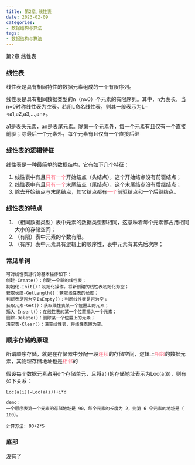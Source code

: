 ```yaml
---
title: 第2章,线性表
date: 2023-02-09
categories: 
- 数据结构与算法
tags:
- 数据结构与算法
---
```

第2章,线性表

<!-- more -->

### 线性表

线性表是具有相同特性的数据元素组成的一个有限序列。

线性表是具有相同数据类型的n（n≥0）个元素的有限序列。其中，n为表长，当n=0时称线性表为空表。若用L命名线性表，则其一般表示为L=<a1,a2,a3,...,an>。

a1是表头元素，an是表尾元素。除第一个元素外，每一个元素有且仅有一个直接前驱；除最后一个元素外，每个元素有且仅有一个直接后继

### 线性表的逻辑特征

线性表是一种最简单的数据结构，它有如下几个特征：

1. 线性表中有且<font color="#ff6b81">只有一个</font>开始结点（头结点），这个开始结点没有前驱结点；
2. 线性表中有且<font color="#ff6b81">只有一个</font>末尾结点（尾结点），这个末尾结点没有后继结点；
3. 除去开始结点与末尾结点，其它结点都有<font color="#ff6b81">一个</font>前驱结点和一个后继结点。

### 线性表的特点

1. （相同数据类型）表中元素的数据类型都相同，这意味着每个元素都占用相同大小的存储空间；
2. （有限）表中元素的个数有限。
3. （有序）表中元素具有逻辑上的顺序性，表中元素有其先后次序；

### 常见单词

```wiki
可对线性表进行的基本操作如下：
创建-Create()：创建一个新的线性表；
初始化-Init()：初始化操作，将新创建的线性表初始化为空；
获取长度-GetLength()：获取线性表的长度；
判断表是否为空IsEmpty()：判断线性表是否为空；
获取元素-Get()：获取线性表某一个位置上的元素；
插入-Insert()：在线性表的某一个位置插入一个元素；
删除-Delete()：删除某一个位置上的元素；
清空表-Clear()：清空线性表，将线性表置为空。

```

### 顺序存储的原理

所谓顺序存储，就是在存储器中分配一段<font color="#ff6b81">连续</font>的存储空间，逻辑上<font color="#ff6b81">相邻</font>的数据元素，其物理存储地址也是<font color="#ff6b81">相邻</font>的

假设每个数据元素占用d个存储单元，且将a(i)的存储地址表示为Loc(a(i))，则有如下关系：

```*
Loc(a(i))=Loc(a(i))+i*d

demo:
一个顺序表第一个元素的存储地址是 90，每个元素的长度为 2，则第 6 个元素的地址是（ 100）。

计算方法: 90+2*5
```





### 底部

没有了























